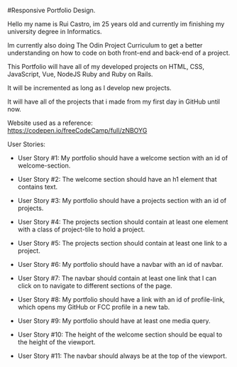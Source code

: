#Responsive Portfolio Design.

Hello my name is Rui Castro, im 25 years old and currently im finishing my university degree in Informatics.

Im currently also doing The Odin Project Curriculum to get a better understanding on how to code on both front-end and back-end of a project.

This Portfolio will have all of my developed projects on HTML, CSS, JavaScript, Vue, NodeJS Ruby and Ruby on Rails.

It will be incremented as long as I develop new projects.

It will have all of the projects that i made from my first day in GitHub until now.

Website used as a reference: https://codepen.io/freeCodeCamp/full/zNBOYG

User Stories:

* User Story #1: My portfolio should have a welcome section with an id of welcome-section.

* User Story #2: The welcome section should have an h1 element that contains text.

* User Story #3: My portfolio should have a projects section with an id of projects.

* User Story #4: The projects section should contain at least one element with a class of project-tile to hold a project.

* User Story #5: The projects section should contain at least one link to a project.

* User Story #6: My portfolio should have a navbar with an id of navbar.

* User Story #7: The navbar should contain at least one link that I can click on to navigate to different sections of the page.

* User Story #8: My portfolio should have a link with an id of profile-link, which opens my GitHub or FCC profile in a new tab.

* User Story #9: My portfolio should have at least one media query.

* User Story #10: The height of the welcome section should be equal to the height of the viewport.

* User Story #11: The navbar should always be at the top of the viewport.